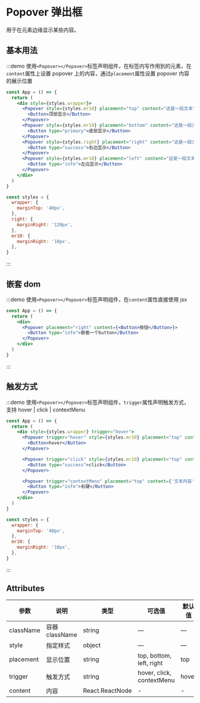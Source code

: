 # Popover 弹出框

用于在元素边缘显示某些内容。

## 基本用法

:::demo 使用`<Popover></Popover>`标签声明组件，在标签内写作用到的元素，在`content`属性上设置 popover 上的内容，通过`placement`属性设置 popover 内容的展示位置

```jsx
const App = () => {
  return (
    <div style={styles.wrapper}>
      <Popover style={styles.mr10} placement="top" content="这是一段文本">
        <Button>顶部显示</Button>
      </Popover>
      <Popover style={styles.mr10} placement="bottom" content="这是一段文本">
        <Button type="primary">底部显示</Button>
      </Popover>
      <Popover style={styles.right} placement="right" content="这是一段文本">
        <Button type="success">右边显示</Button>
      </Popover>
      <Popover style={styles.mr10} placement="left" content="这是一段文本">
        <Button type="info">左边显示</Button>
      </Popover>
    </div>
  )
}

const styles = {
  wrapper: {
    marginTop: '40px',
  },
  right: {
    marginRight: '120px',
  },
  mr10: {
    marginRight: '10px',
  },
}
```

:::

## 嵌套 dom

:::demo 使用`<Popover></Popover>`标签声明组件，在`content`属性直接使用 jsx

```jsx
const App = () => {
  return (
    <div>
      <Popover placement="right" content={<Button>按钮</Button>}>
        <Button type="info">嵌套一个button</Button>
      </Popover>
    </div>
  )
}
```

:::

## 触发方式

:::demo 使用`<Popover></Popover>`标签声明组件，`trigger`属性声明触发方式，支持 hover | click | contextMenu

```jsx
const App = () => {
  return (
    <div style={styles.wrapper} trigger="hover">
      <Popover trigger="hover" style={styles.mr10} placement="top" content={'文本内容'}>
        <Button>hover</Button>
      </Popover>

      <Popover trigger="click" style={styles.mr10} placement="top" content={'文本内容'}>
        <Button type="success">click</Button>
      </Popover>

      <Popover trigger="contextMenu" placement="top" content={'文本内容'}>
        <Button type="info">右键</Button>
      </Popover>
    </div>
  )
}

const styles = {
  wrapper: {
    marginTop: '40px',
  },
  mr10: {
    marginRight: '10px',
  },
}
```

:::

## Attributes

| 参数      | 说明           | 类型            | 可选值                    | 默认值 |
| --------- | -------------- | --------------- | ------------------------- | ------ |
| className | 容器 className | string          | —                         | —      |
| style     | 指定样式       | object          | —                         | —      |
| placement | 显示位置       | string          | top, bottom, left, right  | top    |
| trigger   | 触发方式       | string          | hover, click, contextMenu | hover  |
| content   | 内容           | React.ReactNode | -                         | -      |
